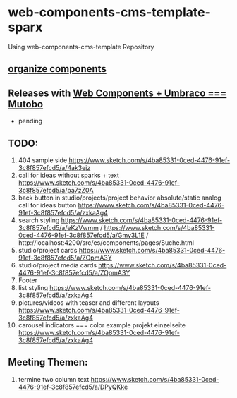 # web-components-cms-template-sparx
Using web-components-cms-template Repository

## [organize components](https://wiki.migros.net/display/OCC/Web+Components+CMS+Template)

## Releases with [Web Components + Umbraco === Mutobo](http://mutobo.ch/)

- pending

## TODO:

1. 404 sample side https://www.sketch.com/s/4ba85331-0ced-4476-91ef-3c8f857efcd5/a/4ak3ejz
1. call for ideas without sparks + text https://www.sketch.com/s/4ba85331-0ced-4476-91ef-3c8f857efcd5/a/pa7zZ0A
1. back button in studio/projects/project behavior absolute/static analog call for ideas button https://www.sketch.com/s/4ba85331-0ced-4476-91ef-3c8f857efcd5/a/zxkaAg4
1. search styling https://www.sketch.com/s/4ba85331-0ced-4476-91ef-3c8f857efcd5/a/eKzVwmm / https://www.sketch.com/s/4ba85331-0ced-4476-91ef-3c8f857efcd5/a/Gmy3L1E / http://localhost:4200/src/es/components/pages/Suche.html
1. studio/project cards https://www.sketch.com/s/4ba85331-0ced-4476-91ef-3c8f857efcd5/a/ZOpmA3Y
1. studio/project media cards https://www.sketch.com/s/4ba85331-0ced-4476-91ef-3c8f857efcd5/a/ZOpmA3Y
1. Footer
1. list styling https://www.sketch.com/s/4ba85331-0ced-4476-91ef-3c8f857efcd5/a/zxkaAg4
1. pictures/videos with teaser and different layouts https://www.sketch.com/s/4ba85331-0ced-4476-91ef-3c8f857efcd5/a/zxkaAg4
1. carousel indicators === color example projekt einzelseite https://www.sketch.com/s/4ba85331-0ced-4476-91ef-3c8f857efcd5/a/zxkaAg4

## Meeting Themen:

1. termine two column text https://www.sketch.com/s/4ba85331-0ced-4476-91ef-3c8f857efcd5/a/DPyQKke
